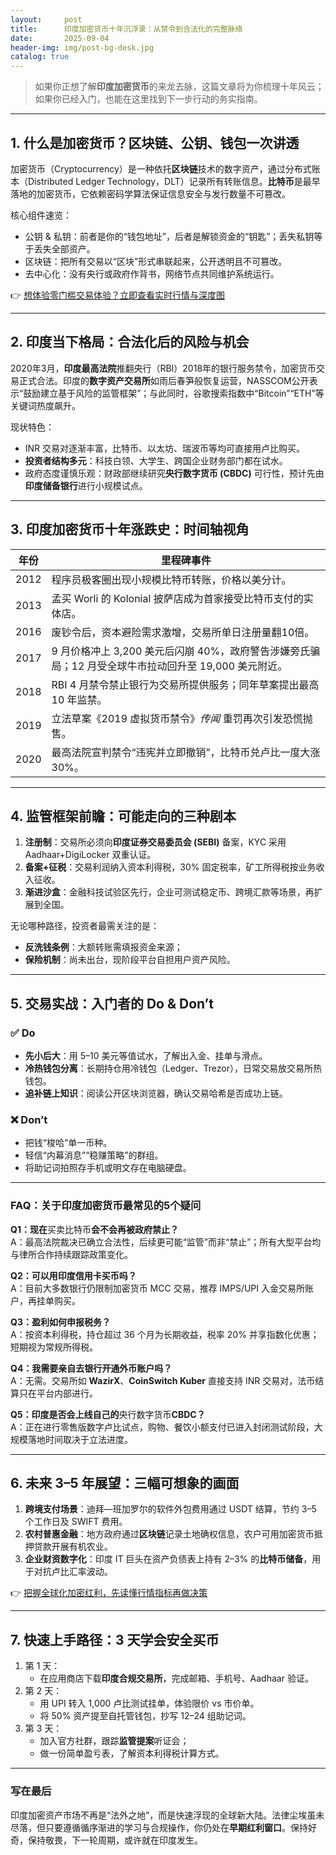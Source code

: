 ```yaml
---
layout:     post
title:      印度加密货币十年沉浮录：从禁令到合法化的完整脉络
date:       2025-09-04
header-img: img/post-bg-desk.jpg
catalog: true
---
```


> 如果你正想了解**印度加密货币**的来龙去脉，这篇文章将为你梳理十年风云；如果你已经入门，也能在这里找到下一步行动的务实指南。

---

## 1. 什么是加密货币？区块链、公钥、钱包一次讲透
加密货币（Cryptocurrency）是一种依托**区块链**技术的数字资产，通过分布式账本（Distributed Ledger Technology，DLT）记录所有转账信息。**比特币**是最早落地的加密货币，它依赖密码学算法保证信息安全与发行数量不可篡改。

核心组件速览：
- 公钥 & 私钥：前者是你的“钱包地址”，后者是解锁资金的“钥匙”；丢失私钥等于丢失全部资产。  
- 区块链：把所有交易以“区块”形式串联起来，公开透明且不可篡改。  
- 去中心化：没有央行或政府作背书，网络节点共同维护系统运行。  

👉 [想体验零门槛交易体验？立即查看实时行情与深度图](https://okxdog.com/)

---

## 2. 印度当下格局：合法化后的风险与机会
2020年3月，**印度最高法院**推翻央行（RBI）2018年的银行服务禁令，加密货币交易正式合法。印度的**数字资产交易所**如雨后春笋般恢复运营，NASSCOM公开表示“鼓励建立基于风险的监管框架”；与此同时，谷歌搜索指数中“Bitcoin”“ETH”等关键词热度飙升。

现状特色：
- INR 交易对逐渐丰富，比特币、以太坊、瑞波币等均可直接用卢比购买。  
- **投资者结构多元**：科技白领、大学生、跨国企业财务部门都在试水。  
- 政府态度谨慎乐观：财政部继续研究**央行数字货币 (CBDC)** 可行性，预计先由**印度储备银行**进行小规模试点。

---

## 3. 印度加密货币十年涨跌史：时间轴视角
| 年份 | 里程碑事件 |
| ---- | ---------- |
| 2012 | 程序员极客圈出现小规模比特币转账，价格以美分计。 |
| 2013 | 孟买 Worli 的 Kolonial 披萨店成为首家接受比特币支付的实体店。 |
| 2016 | 废钞令后，资本避险需求激增，交易所单日注册量翻10倍。 |
| 2017 | 9 月价格冲上 3,200 美元后闪崩 40%，政府警告涉嫌旁氏骗局；12 月受全球牛市拉动回升至 19,000 美元附近。 |
| 2018 | RBI 4 月禁令禁止银行为交易所提供服务；同年草案提出最高 10 年监禁。 |
| 2019 | 立法草案《2019 虚拟货币禁令》*传闻* 重罚再次引发恐慌抛售。 |
| 2020 | 最高法院宣判禁令“违宪并立即撤销”，比特币兑卢比一度大涨 30%。 |

---

## 4. 监管框架前瞻：可能走向的三种剧本
1. **注册制**：交易所必须向**印度证券交易委员会 (SEBI)** 备案，KYC 采用 Aadhaar+DigiLocker 双重认证。  
2. **备案+征税**：交易利润纳入资本利得税，30% 固定税率，矿工所得税按业务收入征收。  
3. **渐进沙盒**：金融科技试验区先行，企业可测试稳定币、跨境汇款等场景，再扩展到全国。  

无论哪种路径，投资者最需关注的是：
- **反洗钱条例**：大额转账需填报资金来源；  
- **保险机制**：尚未出台，现阶段平台自担用户资产风险。  

---

## 5. 交易实战：入门者的 Do & Don’t
### ✅ Do
- **先小后大**：用 5–10 美元等值试水，了解出入金、挂单与滑点。  
- **冷热钱包分离**：长期持仓用冷钱包（Ledger、Trezor），日常交易放交易所热钱包。  
- **追补链上知识**：阅读公开区块浏览器，确认交易哈希是否成功上链。  

### ❌ Don’t
- 把钱“梭哈”单一币种。  
- 轻信“内幕消息”“稳赚策略”的群组。  
- 将助记词拍照存手机或明文存在电脑硬盘。

---

### FAQ：关于印度加密货币最常见的5个疑问

**Q1：现在**买卖比特币**会不会再被政府禁止？**  
A：最高法院裁决已确立合法性，后续更可能“监管”而非“禁止”；所有大型平台均与律所合作持续跟踪政策变化。

**Q2：可以用印度信用卡买币吗？**  
A：目前大多数银行仍限制加密货币 MCC 交易，推荐 IMPS/UPI 入金交易所账户，再挂单购买。

**Q3：盈利如何申报税务？**  
A：按资本利得税，持仓超过 36 个月为长期收益，税率 20% 并享指数化优惠；短期视为常规所得税。

**Q4：我需要亲自去银行开通外币账户吗？**  
A：无需。交易所如 **WazirX**、**CoinSwitch Kuber** 直接支持 INR 交易对，法币结算只在平台内部进行。

**Q5：印度是否会上线自己的**央行数字货币**CBDC？**  
A：正在进行零售版数字卢比试点，购物、餐饮小额支付已进入封闭测试阶段，大规模落地时间取决于立法进度。

---

## 6. 未来 3–5 年展望：三幅可想象的画面
1. **跨境支付场景**：迪拜—班加罗尔的软件外包费用通过 USDT 结算，节约 3–5 个工作日及 SWIFT 费用。  
2. **农村普惠金融**：地方政府通过**区块链**记录土地确权信息，农户可用加密货币抵押贷款开展有机农业。  
3. **企业财资数字化**：印度 IT 巨头在资产负债表上持有 2–3% 的**比特币储备**，用于对抗卢比汇率波动。

👉 [把握全球化加密红利，先读懂行情指标再做决策](https://okxdog.com/)

---

## 7. 快速上手路径：3 天学会安全买币
1. 第 1 天：  
   - 在应用商店下载**印度合规交易所**，完成邮箱、手机号、Aadhaar 验证。  
2. 第 2 天：  
   - 用 UPI 转入 1,000 卢比测试挂单，体验限价 vs 市价单。  
   - 将 50% 资产提至自托管钱包，抄写 12–24 组助记词。  
3. 第 3 天：  
   - 加入官方社群，跟踪**监管提案**听证会；  
   - 做一份简单盈亏表，了解资本利得税计算方式。

---

### 写在最后
印度加密资产市场不再是“法外之地”，而是快速浮现的全球新大陆。法律尘埃虽未尽落，但只要遵循循序渐进的学习与合规操作，你仍处在**早期红利窗口**。保持好奇，保持敬畏，下一轮周期，或许就在印度发生。